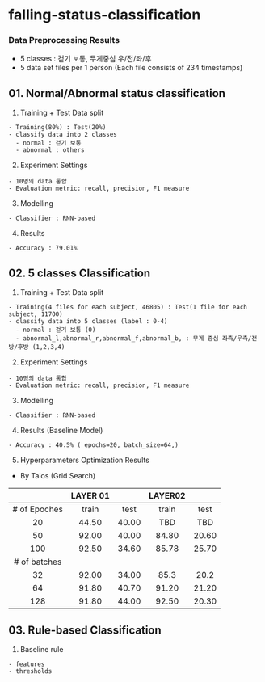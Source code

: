 # falling-status-classification
### Data Preprocessing Results
  - 5 classes : 걷기 보통, 무게중심 우/전/좌/후
  - 5 data set files per 1 person (Each file consists of 234 timestamps) 
  
  
## 01. Normal/Abnormal status classification 
  1. Training + Test Data split 
    
    - Training(80%) : Test(20%)
    - classify data into 2 classes 
      - normal : 걷기 보통
      - abnormal : others
      
  2. Experiment Settings
    
    - 10명의 data 통합
    - Evaluation metric: recall, precision, F1 measure
    
  3. Modelling
    
    - Classifier : RNN-based
    
  4. Results
  
    - Accuracy : 79.01%

## 02. 5 classes Classification
  1. Training + Test Data split 
    
    - Training(4 files for each subject, 46805) : Test(1 file for each subject, 11700)
    - classify data into 5 classes (label : 0-4)
      - normal : 걷기 보통 (0)
      - abnormal_l,abnormal_r,abnormal_f,abnormal_b, : 무게 중심 좌측/우측/전방/후방 (1,2,3,4)
      
  2. Experiment Settings
    
    - 10명의 data 통합
    - Evaluation metric: recall, precision, F1 measure
    
  3. Modelling
    
    - Classifier : RNN-based
    
  4. Results (Baseline Model)
  
    - Accuracy : 40.5% ( epochs=20, batch_size=64,)
   
  5. Hyperparameters Optimization Results
  - By Talos (Grid Search)
  

|               |LAYER 01  |      |  LAYER02 |      |
|:-------------:|:------:|:------:|:------:|:------:|
| # of Epoches  |train   | test   |train   | test   |
| 20            | 44.50  | 40.00  |TBD     |TBD     |
| 50            | 92.00  | 40.00  |84.80   |20.60   |
| 100           | 92.50  | 34.60  |85.78   |25.70   |
|# of batches   |        |        |        |        |
| 32            | 92.00  | 34.00  |85.3    |20.2    |
| 64            | 91.80  | 40.70  |91.20   |21.20   |
| 128           | 91.80  | 44.00  |92.50   |20.30   |

 
## 03. Rule-based Classification

  1. Baseline rule
  
    - features
    - thresholds
    
    
    
  
